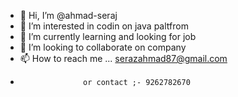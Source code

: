 - 👋 Hi, I’m @ahmad-seraj
- 👀 I’m interested in codin on java paltfrom
- 🌱 I’m currently learning  and looking for job
- 💞️ I’m looking to collaborate on company
- 📫 How to reach me ... serazahmad87@gmail.com
-                   or contact ;- 9262782670

<!---
ahmad-seraj/ahmad-seraj is a ✨ special ✨ repository because its `README.md` (this file) appears on your GitHub profile.
You can click the Preview link to take a look at your changes.
--->
